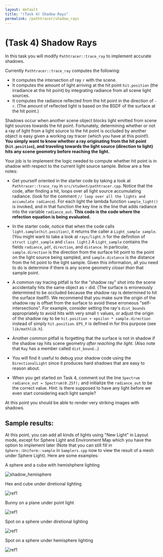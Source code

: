 ```yaml
---
layout: default
title: "(Task 4) Shadow Rays"
permalink: /pathtracer/shadow_rays
---
```


# (Task 4) Shadow Rays

In this task you will modify `Pathtracer::trace_ray` to implement accurate shadows.

Currently `Pathtracer::trace_ray` computes the following:

* It computes the intersection of ray `r` with the scene.
* It computes the amount of light arriving at the hit point `hit.position` (the irradiance at the hit point) by integrating radiance from all scene light sources.
* It computes the radiance reflected from the hit point in the direction of `-r`. (The amount of reflected light is based on the BSDF of the surface at the hit point.)

Shadows occur when another scene object blocks light emitted from scene light sources towards the hit point. Fortunately, determining whether or not a ray of light from a light source to the hit point is occluded by another object is easy given a working ray tracer (which you have at this point!). **You simply want to know whether a ray originating from the hit point (`hit.position`), and traveling towards the light source (direction to light) hits any scene geometry before reaching the light.**

Your job is to implement the logic needed to compute whether hit point is in shadow with respect to the current light source sample. Below are a few notes:

* Get yourself oriented in the starter code by taking a look at `Pathtracer::trace_ray` in `src/student/pathtracer.cpp`.  Notice that the code, after finding a hit, loops over all light source accumulating radiance. (look for the comment `// loop over all the lights and accumulate radiance`).  For each light the lambda function `sample_light()` is invoked, and in that function the key line is the line that adds radiance into the variable `radiance_out`.  __This code is the code where the refection equation is being evaluated.__

* In the starter code, notice that when the code calls `light.sample(hit.position)`, it returns the caller a `Light_sample sample`. (You might want to take a look at `rays/light.h` for the definition of `struct Light_sample` and `class light`.) A `Light_sample` contains the fields `radiance`, `pdf`, `direction`, and `distance`. In particular, `sample.direction` is the direction from the surface hit point to the point on the light source being sampled, and `sample.distance` is the distance from the hit point to the light sample. Given this information, all you need to do is determine if there is any scene geometry _closer than_ that sample point.

* A common ray tracing pitfall is for the "shadow ray" shot into the scene accidentally hits the same object as `r` did. (The surface is erroneously determined to be occluded because the shadow ray is determined to hit the surface itself!). We recommend that you make sure the origin of the shadow ray is offset from the surface to avoid these erroneous "self-intersections". For example, consider setting the ray's `dist_bounds` appropriately to avoid hits with very small `t` values, or adjust the origin of the shadow ray to be `hit.position + epsilon * sample.direction` instead of simply `hit.position`. `EPS_F` is defined in for this purpose (see `lib/mathlib.h`).

* Another common pitfall is forgetting that the surface is not in shadow if the shadow ray hits scene geometry _after reaching the light_. (Also note that `Ray` has a member called `dist_bound`...)
* You will find it useful to debug your shadow code using the `DirectionalLight` since it produces hard shadows that are easy to reason about.
* When you get started on Task 4, comment out the line `Spectrum radiance_out = Spectrum(0.25f);` and initialize the `radiance_out` to be the correct value. Hint: is there supposed to have any light before we even start considering each light sample?

At this point you should be able to render very striking images with shadows. 

## Sample results:

At this point, you can add all kinds of lights using "New Light" in Layout mode, except for Sphere Light and Environment Map which you have the option to implement later (Note that you can still fill in `Sphere::Uniform::sample` in `Samplers.cpp` now to view the result of a mesh under Sphere Light).  Here are some examples:

A sphere and a cube with hemishphere lighting

![shadow_hemisphere](new_results/cube_sphere_hemisphere.png)

Hex and cube under diretional lighting

![ref1](new_results/ref1.png)

Bunny on a plane under point light

![ref1](new_results/ref2.png)

Spot on a sphere under diretional lighting

![ref1](new_results/ref3.png)


Spot on a sphere under hemisphere lighting

![ref1](new_results/ref4.png)


